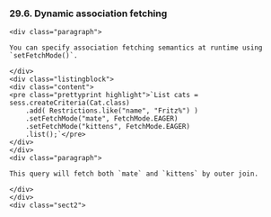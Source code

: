 ### 29.6. Dynamic association fetching

    <div class="paragraph">

    You can specify association fetching semantics at runtime using `setFetchMode()`.

    </div>
    <div class="listingblock">
    <div class="content">
    <pre class="prettyprint highlight">`List cats = sess.createCriteria(Cat.class)
        .add( Restrictions.like("name", "Fritz%") )
        .setFetchMode("mate", FetchMode.EAGER)
        .setFetchMode("kittens", FetchMode.EAGER)
        .list();`</pre>
    </div>
    </div>
    <div class="paragraph">

    This query will fetch both `mate` and `kittens` by outer join.

    </div>
    </div>
    <div class="sect2">